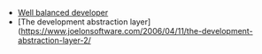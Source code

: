 - [Well balanced developer](https://sizovs.net/2019/03/09/the-well-balanced-developer/?new)
- [The development abstraction layer](https://www.joelonsoftware.com/2006/04/11/the-development-abstraction-layer-2/
